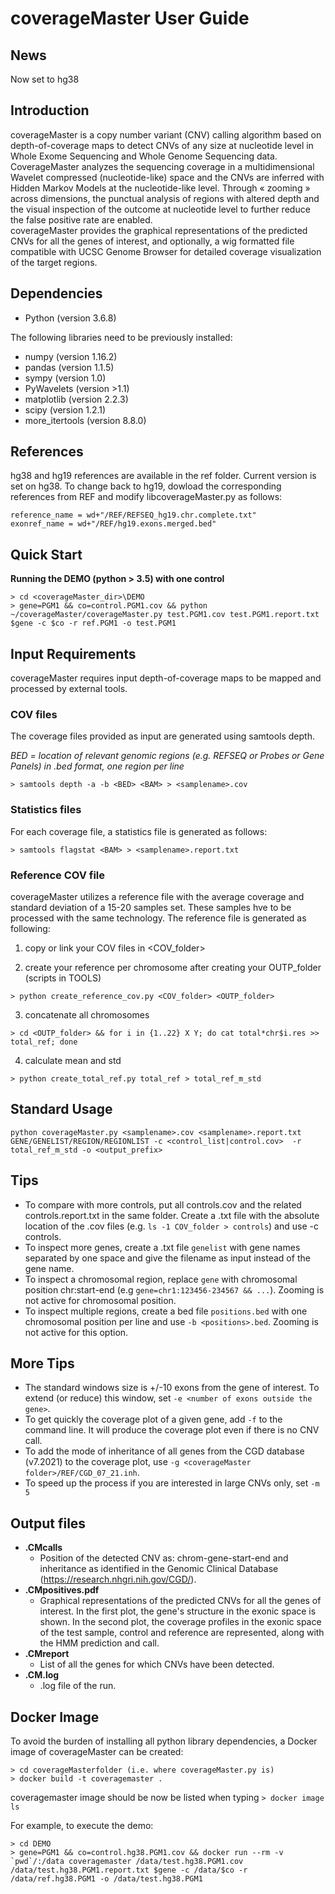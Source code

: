 coverageMaster User Guide
================
## News
Now set to hg38

## Introduction
coverageMaster is a copy number variant (CNV) calling algorithm based on depth-of-coverage maps to detect CNVs of any size at nucleotide level in Whole Exome Sequencing and Whole Genome Sequencing data. CoverageMaster analyzes the sequencing coverage in a multidimensional Wavelet compressed (nucleotide-like) space and the CNVs are inferred with Hidden Markov Models at the nucleotide-like level. Through « zooming » across dimensions, the punctual analysis of regions with altered depth and the visual inspection of the outcome at nucleotide level to further reduce the false positive rate are enabled.   
coverageMaster provides the graphical representations of the predicted CNVs for all the genes of interest, and optionally, a wig formatted file compatible with UCSC Genome Browser for detailed coverage visualization of the target regions. 

## Dependencies
* Python (version 3.6.8)

The following libraries need to be previously installed:  
* numpy (version 1.16.2)  
* pandas (version 1.1.5)
* sympy (version 1.0)  
* PyWavelets (version >1.1)  
* matplotlib (version 2.2.3)  
* scipy (version 1.2.1)
* more_itertools (version 8.8.0)

## References
hg38 and hg19 references are available in the ref folder. Current version is set on hg38. To change back to hg19, dowload the corresponding references from REF and modify libcoverageMaster.py as follows: 
```
reference_name = wd+"/REF/REFSEQ_hg19.chr.complete.txt"
exonref_name = wd+"/REF/hg19.exons.merged.bed"
```

## Quick Start

__Running the DEMO (python > 3.5) with one control__

```
> cd <coverageMaster_dir>\DEMO    
> gene=PGM1 && co=control.PGM1.cov && python ~/coverageMaster/coverageMaster.py test.PGM1.cov test.PGM1.report.txt $gene -c $co -r ref.PGM1 -o test.PGM1
```

## Input Requirements 
coverageMaster requires input depth-of-coverage maps to be mapped and processed by external tools.

### COV files
The coverage files provided as input are generated using samtools depth. 

_BED = location of relevant genomic regions (e.g. REFSEQ or Probes or Gene Panels) in .bed format, one region per line_  

`> samtools depth -a -b <BED> <BAM> > <samplename>.cov`

### Statistics files
For each coverage file, a statistics file is generated as follows:

`> samtools flagstat <BAM> > <samplename>.report.txt`
  
### Reference COV file
coverageMaster utilizes a reference file with the average coverage and standard deviation of a 15-20 samples set. These samples hve to be processed with the same technology. The reference file is generated as following:

  1. copy or link your COV files in \<COV_folder\>

  2. create your reference per chromosome after creating your OUTP_folder (scripts in TOOLS)

  `> python create_reference_cov.py <COV_folder> <OUTP_folder>`

  3. concatenate all chromosomes

  `> cd <OUTP_folder> && for i in {1..22} X Y; do cat total*chr$i.res >> total_ref; done`

  4. calculate mean and std 

  `> python create_total_ref.py total_ref > total_ref_m_std`

## Standard Usage 
`python coverageMaster.py <samplename>.cov <samplename>.report.txt GENE/GENELIST/REGION/REGIONLIST -c <control_list|control.cov>  -r total_ref_m_std -o <output_prefix>`

## Tips
*  To compare with more controls, put  all controls.cov and the related controls.report.txt in the same folder. Create a .txt file with the absolute location of the .cov files (e.g. `ls -1 COV_folder > controls`) and use -c controls.  
*  To inspect more genes, create a .txt file `genelist` with gene names separated by one space and give the filename as input instead of the gene name.  
*  To inspect a chromosomal region, replace `gene` with chromosomal position chr:start-end (e.g `gene=chr1:123456-234567 && ...`). Zooming is not active for chromosomal position.  
*  To inspect multiple regions, create a bed file `positions.bed` with one chromosomal position per line and use `-b <positions>.bed`. Zooming is not active for this option. 
## More Tips
*  The standard windows size is +/-10 exons from the gene of interest. To extend (or reduce) this window, set `-e <number of exons outside the gene>`.
*  To get quickly the coverage plot of a given gene, add `-f` to the command line. It will produce the coverage plot even if there is no CNV call.
*  To add the mode of inheritance of all genes from the CGD database (v7.2021) to the coverage plot, use `-g <coverageMaster folder>/REF/CGD_07_21.inh`.
*  To speed up the process if you are interested in large CNVs only, set `-m 5`
## Output files
* __.CMcalls__
    * Position of the detected CNV as: chrom-gene-start-end and inheritance as identified in the Genomic Clinical Database (https://research.nhgri.nih.gov/CGD/).
* __.CMpositives.pdf__
    * Graphical representations of the predicted CNVs for all the genes of interest. In the first plot, the gene's structure in the exonic space is shown. In the second plot, the coverage profiles in the exonic space of the test sample, control and reference are represented, along with the HMM prediction and call.
* __.CMreport__
    * List of all the genes for which CNVs have been detected.
* __.CM.log__
    * .log file of the run.
## Docker Image
 To avoid the burden of installing all python library dependencies, a Docker image of coverageMaster can be created:
 ```
 > cd coverageMasterfolder (i.e. where coverageMaster.py is)
 > docker build -t coveragemaster .
 ```
 coveragemaster image should be now be listed when typing
 `> docker image ls`
 
 For example, to execute the demo:
 ```
 > cd DEMO
 > gene=PGM1 && co=control.hg38.PGM1.cov && docker run --rm -v `pwd`/:/data coveragemaster /data/test.hg38.PGM1.cov /data/test.hg38.PGM1.report.txt $gene -c /data/$co -r /data/ref.hg38.PGM1 -o /data/test.hg38.PGM1
 ```
